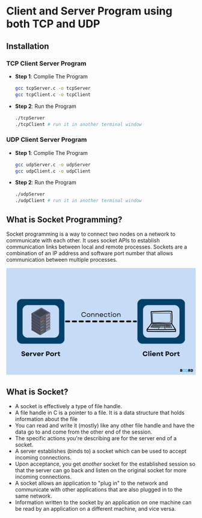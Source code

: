 # Client and Server Program using both TCP and UDP

## Installation

### TCP Client Server Program

* **Step 1**: Complie The Program
  ```bash
  gcc tcpServer.c -o tcpServer 
  gcc tcpClient.c -o tcpClient 
  ```
* **Step 2**: Run the Program
  ```bash
  ./tcpServer
  ./tcpClient # run it in another terminal window
  ```

### UDP Client Server Program

* **Step 1**: Complie The Program

  ```bash
  gcc udpServer.c -o udpServer 
  gcc udpClient.c -o udpClient 
  ```
* **Step 2**: Run the Program

  ```bash
  ./udpServer
  ./udpClient # run it in another terminal window
  ```

## What is Socket Programming?

Socket programming is a way to connect two nodes on a network to communicate with each other. It uses socket APIs to establish communication links between local and remote processes. Sockets are a combination of an IP address and software port number that allows communication between multiple processes.

![socket-programming](./assets/Socket-Programming.png)

## What is Socket?

* A socket is effectively a type of file handle.
* A file handle in C is a pointer to a file. It is a data structure that holds information about the file
* You can read and write it (mostly) like any other file handle and have the data go to and come from the other end of the session.
* The specific actions you're describing are for the server end of a socket.
* A server establishes (binds to) a socket which can be used to accept incoming connections.
* Upon acceptance, you get *another* socket for the established session so that the server can go back and listen on the original socket for more incoming connections.
* A socket allows an application to "plug in" to the network and communicate with other applications that are also plugged in to the same network.
* Information written to the socket by an application on one machine can be read by an application on a different machine, and vice versa.
